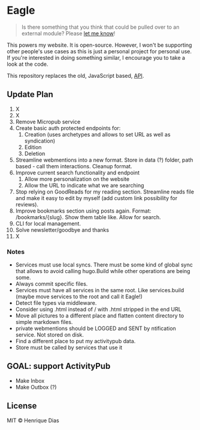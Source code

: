 # Eagle

> Is there something that you think that could be pulled over to an external module?
> Please [let me know](https://github.com/hacdias/eagle-go/issues/new)!

This powers my website. It is open-source. However, I won't be supporting other people's use
cases as this is just a personal project for personal use. If you're interested in doing
something similar, I encourage you to take a look at the code.

This repository replaces the old, JavaScript based, [API](https://github.com/hacdias/eagle-js).

## Update Plan

1. X
2. X
4. Remove Micropub service
5. Create basic auth protected endpoints for:
   1. Creation (uses archetypes and allows to set URL as well as syndication)
   2. Edition
   3. Deletion
6. Streamline webmentions into a new format. Store in data (?) folder, path based - call them interactions. Cleanup format.
7. Improve current search functionality and endpoint
   1. Allow more personalization on the website
   2. Allow the URL to indicate what we are searching
8. Stop relying on GoodReads for my reading section. Streamline reads file and make it easy to edit by myself (add custom link possibility for reviews).
9. Improve bookmarks section using posts again. Format: /bookmarks/{slug}. Show them table like. Allow for search.
10. CLI for local management.
11. Solve newsletter/goodbye and thanks
12. X

### Notes

- Services must use local syncs. There must be some kind of global sync that allows to avoid calling hugo.Build while other operations are being some.
- Always commit specific files.
- Services must have all services in the same root. Like services.build (maybe move services to the root and call it Eagle!)
- Detect file types via middleware.
- Consider using .html instead of / with .html stripped in the end URL
- Move all pictures to a different place and flatten content directory to simple markdown files.
- private webmentions should be LOGGED and SENT by ntification service. Not stored on disk.
- Find a different place to put my activitypub data.
- Store must be called by services that use it

## GOAL: support ActivityPub

- Make Inbox
- Make Outbox (?)

## License

MIT © Henrique Dias
